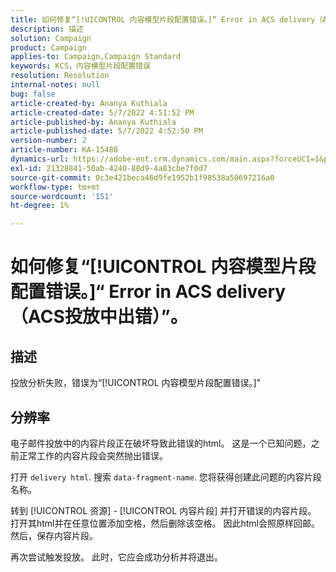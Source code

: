```yaml
---
title: 如何修复“[!UICONTROL 内容模型片段配置错误。]“ Error in ACS delivery（ACS投放中出错）”。
description: 描述
solution: Campaign
product: Campaign
applies-to: Campaign,Campaign Standard
keywords: KCS，内容模型片段配置错误
resolution: Resolution
internal-notes: null
bug: false
article-created-by: Ananya Kuthiala
article-created-date: 5/7/2022 4:51:52 PM
article-published-by: Ananya Kuthiala
article-published-date: 5/7/2022 4:52:50 PM
version-number: 2
article-number: KA-15488
dynamics-url: https://adobe-ent.crm.dynamics.com/main.aspx?forceUCI=1&pagetype=entityrecord&etn=knowledgearticle&id=e0b342fe-25ce-ec11-a7b5-0022480a8e40
exl-id: 21328841-50ab-4240-88d9-4a83cbe7f0d7
source-git-commit: 0c3e421beca46d9fe1952b1f98538a50697216a0
workflow-type: tm+mt
source-wordcount: '151'
ht-degree: 1%

---
```


# 如何修复“[!UICONTROL 内容模型片段配置错误。]“ Error in ACS delivery（ACS投放中出错）”。

## 描述

投放分析失败，错误为“[!UICONTROL 内容模型片段配置错误。]&quot;

## 分辨率


电子邮件投放中的内容片段正在破坏导致此错误的html。 这是一个已知问题，之前正常工作的内容片段会突然抛出错误。

打开 `delivery html`. 搜索 `data-fragment-name`. 您将获得创建此问题的内容片段名称。

转到 [!UICONTROL 资源] - [!UICONTROL 内容片段] 并打开错误的内容片段。 打开其html并在任意位置添加空格，然后删除该空格。 因此html会照原样回邮。 然后，保存内容片段。

再次尝试触发投放。 此时，它应会成功分析并将退出。
